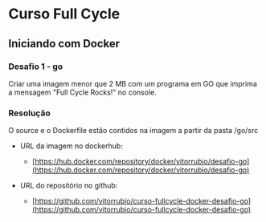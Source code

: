 # Curso Full Cycle

## Iniciando com Docker

### Desafio 1 - go

Criar uma imagem menor que 2 MB com um programa em GO que imprima a mensagem "Full Cycle Rocks!" no console.


### Resolução

O source e o Dockerfile estão contidos na imagem a partir da pasta /go/src

- URL da imagem no dockerhub:
    - [https://hub.docker.com/repository/docker/vitorrubio/desafio-go](https://hub.docker.com/repository/docker/vitorrubio/desafio-go)

- URL do repositório no github:
    - [https://github.com/vitorrubio/curso-fullcycle-docker-desafio-go](https://github.com/vitorrubio/curso-fullcycle-docker-desafio-go)